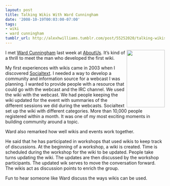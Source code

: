 ```yaml
---
layout: post
title: Talking Wikis With Ward Cunningham
date: '2008-10-19T00:03:00-07:00'
tags:
- wiki
- ward cunningham
tumblr_url: http://alexhwilliams.tumblr.com/post/55252020/talking-wikis-with-ward-cunningham
---
```

<p><img src="http://images.aboutus.org/images/thumb/0/0b/AboutUsLogoNew.png/120px-AboutUsLogoNew.png" align="right" height="181" width="120"/>I met <a href="http://en.wikipedia.org/wiki/Ward_Cunningham">Ward Cunningham</a> last week at <a href="http://www.aboutus.org">AboutUs</a>. It&#8217;s kind of a thrill to meet the man who developed the first wiki.</p>
<p>My first experiences with wikis came in 2003 when I discovered <a href="http://www.socialtext.com">Socialtext</a>. I needed a way to develop a community and information source for a webcast I was planning. I wanted to provide people with a resource that could go with the webcast and the IRC channel. We used the wiki with the webcast. We had people keeping the wiki updated for the event with summaries of the different sessions we did during the webcasts. Socialtext set up the wiki with different categories. More than 10,000 people registered within a month. It was one of my most exciting moments in building community around a topic.</p>
<p>Ward also remarked how well wikis and events work together.</p>
<p>He said that he has participated in workshops that used wikis to keep track of discussions. At the beginning of a workshop, a wiki is created. Time is scheduled during the workshop for the wiki to be updated. People take turns updating the wiki. The updates are then discussed by the workshop participants. The updated wik serves to move the conversation forward. The wikis act as discussion points to enrich the group.</p>
<p>Fun to hear someone like Ward discuss the ways wikis can be used.</p>
